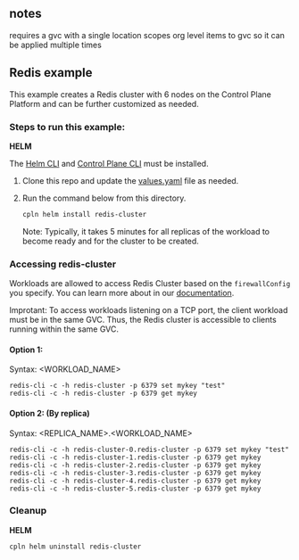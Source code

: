 ## notes

requires a gvc with a single location
scopes org level items to gvc so it can be applied multiple times

## Redis example

This example creates a Redis cluster with 6 nodes on the Control Plane Platform and can be further customized as needed.

### Steps to run this example:

**HELM**

The [Helm CLI](https://helm.sh/docs/intro/install/#through-package-managers) and [Control Plane CLI](https://docs.controlplane.com/reference/cli#install-npm) must be installed.

1. Clone this repo and update the [values.yaml](./values.yaml) file as needed.

2. Run the command below from this directory.

   ```bash
   cpln helm install redis-cluster
   ```

   Note: Typically, it takes 5 minutes for all replicas of the workload to become ready and for the cluster to be created.

### Accessing redis-cluster

Workloads are allowed to access Redis Cluster based on the `firewallConfig` you specify. You can learn more about in our [documentation](https://docs.controlplane.com/reference/workload#internal).

Improtant: To access workloads listening on a TCP port, the client workload must be in the same GVC. Thus, the Redis cluster is accessible to clients running within the same GVC.

#### Option 1:

Syntax: <WORKLOAD_NAME>

```
redis-cli -c -h redis-cluster -p 6379 set mykey "test"
redis-cli -c -h redis-cluster -p 6379 get mykey
```

#### Option 2: (By replica)

Syntax: <REPLICA_NAME>.<WORKLOAD_NAME>

```
redis-cli -c -h redis-cluster-0.redis-cluster -p 6379 set mykey "test"
redis-cli -c -h redis-cluster-1.redis-cluster -p 6379 get mykey
redis-cli -c -h redis-cluster-2.redis-cluster -p 6379 get mykey
redis-cli -c -h redis-cluster-3.redis-cluster -p 6379 get mykey
redis-cli -c -h redis-cluster-4.redis-cluster -p 6379 get mykey
redis-cli -c -h redis-cluster-5.redis-cluster -p 6379 get mykey
```

### Cleanup

**HELM**

```bash
cpln helm uninstall redis-cluster
```
